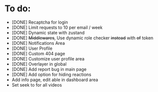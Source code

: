 # To do:

- [DONE] Recaptcha for login
- [DONE] Limit requests to 10 per email / week
- [DONE] Dynamic state with zustand
- [DONE] ~~Middlewares~~, Use dynamic role checker ~~instead~~ with ~~of~~ token
- [DONE] Notifications Area
- [DONE] User Profile
- [DONE] Custom 404 page
- [DONE] Customize user profile area
- [DONE] Overlayer in global
- [DONE] Add report bug in main page
- [DONE] Add option for hiding reactions
- Add info page, edit able in dashboard area
- Set seek to for all videos